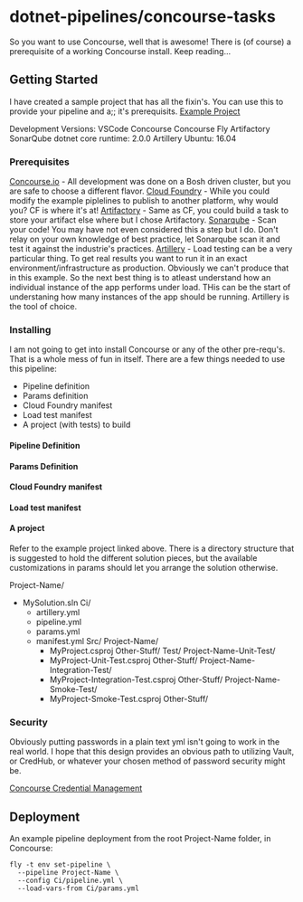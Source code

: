 # dotnet-pipelines/concourse-tasks

So you want to use Concourse, well that is awesome! There is (of course) a prerequisite of a working Concourse install. Keep reading...

## Getting Started

I have created a sample project that has all the fixin's. You can use this to provide your pipeline and a;; it's prerequisits.
[Example Project](https://github.com/ddieruf/log-message)

Development Versions:
VSCode
Concourse
Concourse Fly
Artifactory
SonarQube
dotnet core runtime: 2.0.0
Artillery
Ubuntu: 16.04

### Prerequisites

[Concourse.io](http://concourse.ci/) - All development was done on a Bosh driven cluster, but you are safe to choose a different flavor.
[Cloud Foundry](https://www.cloudfoundry.org/) - While you could modify the example piplelines to publish to another platform, why would you? CF is where it's at!
[Artifactory](https://jfrog.com/artifactory/) - Same as CF, you could build a task to store your artifact else where but I chose Artifactory.
[Sonarqube](https://www.sonarqube.org/) - Scan your code! You may have not even considered this a step but I do. Don't relay on your own knowledge of best practice, let Sonarqube scan it and test it against the industrie's practices.
[Artillery](https://artillery.io/) - Load testing can be a very particular thing. To get real results you want to run it in an exact environment/infrastructure as production. Obviously we can't produce that in this example. So the next best thing is to atleast understand how an individual instance of the app performs under load. THis can be the start of understaning how many instances of the app should be running. Artillery is the tool of choice.

### Installing

I am not going to get into install Concourse or any of the other pre-requ's. That is a whole mess of fun in itself. There are a few things needed to use this pipeline:
- Pipeline definition
- Params definition
- Cloud Foundry manifest
- Load test manifest
- A project (with tests) to build

#### Pipeline Definition

#### Params Definition

#### Cloud Foundry manifest

#### Load test manifest

#### A project
Refer to the example project linked above. There is a directory structure that is suggested to hold the different solution pieces, but the available customizations in params should let you arrange the solution otherwise.

Project-Name/
  - MySolution.sln
  Ci/
    - artillery.yml
    - pipeline.yml
    - params.yml
    - manifest.yml
  Src/
    Project-Name/
      - MyProject.csproj
      Other-Stuff/
  Test/
    Project-Name-Unit-Test/
      - MyProject-Unit-Test.csproj
      Other-Stuff/
    Project-Name-Integration-Test/
      - MyProject-Integration-Test.csproj
      Other-Stuff/
    Project-Name-Smoke-Test/
      - MyProject-Smoke-Test.csproj
      Other-Stuff/

### Security

Obviously putting passwords in a plain text yml isn't going to work in the real world. I hope that this design provides an obvious path to utilizing Vault, or CredHub, or whatever your chosen method of password security might be.

[Concourse Credential Management](https://concourse.ci/creds.html)

## Deployment

An example pipeline deployment from the root Project-Name folder, in Concourse:

```
fly -t env set-pipeline \
  --pipeline Project-Name \
  --config Ci/pipeline.yml \
  --load-vars-from Ci/params.yml
```